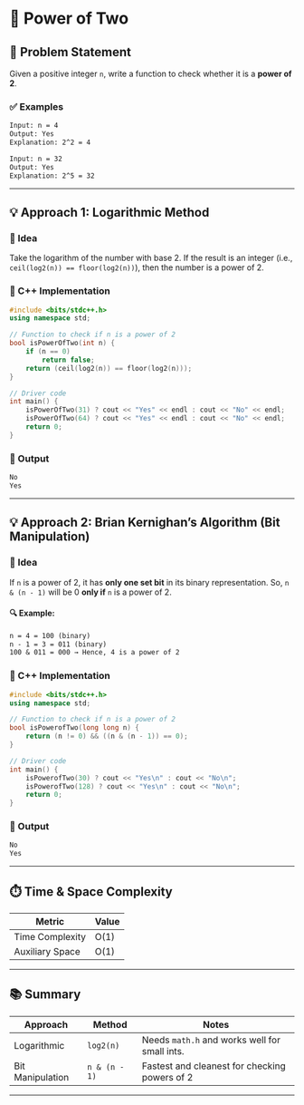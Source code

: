 # 🔢 Power of Two

## 🧩 Problem Statement

Given a positive integer `n`, write a function to check whether it is a **power of 2**.

### ✅ Examples

```txt
Input: n = 4
Output: Yes
Explanation: 2^2 = 4

Input: n = 32
Output: Yes
Explanation: 2^5 = 32
```

---

## 💡 Approach 1: Logarithmic Method

### 🧠 Idea

Take the logarithm of the number with base 2.
If the result is an integer (i.e., `ceil(log2(n)) == floor(log2(n))`), then the number is a power of 2.

### 🧪 C++ Implementation

```cpp
#include <bits/stdc++.h>
using namespace std;

// Function to check if n is a power of 2
bool isPowerOfTwo(int n) {
    if (n == 0)
        return false;
    return (ceil(log2(n)) == floor(log2(n)));
}

// Driver code
int main() {
    isPowerOfTwo(31) ? cout << "Yes" << endl : cout << "No" << endl;
    isPowerOfTwo(64) ? cout << "Yes" << endl : cout << "No" << endl;
    return 0;
}
```

### 🧾 Output

```txt
No
Yes
```

---

## 💡 Approach 2: Brian Kernighan’s Algorithm (Bit Manipulation)

### 🧠 Idea

If `n` is a power of 2, it has **only one set bit** in its binary representation.
So, `n & (n - 1)` will be 0 **only if** `n` is a power of 2.

#### 🔍 Example:

```txt
n = 4 = 100 (binary)
n - 1 = 3 = 011 (binary)
100 & 011 = 000 → Hence, 4 is a power of 2
```

### 🧪 C++ Implementation

```cpp
#include <bits/stdc++.h>
using namespace std;

// Function to check if n is a power of 2
bool isPowerofTwo(long long n) {
    return (n != 0) && ((n & (n - 1)) == 0);
}

// Driver code
int main() {
    isPowerofTwo(30) ? cout << "Yes\n" : cout << "No\n";
    isPowerofTwo(128) ? cout << "Yes\n" : cout << "No\n";
    return 0;
}
```

### 🧾 Output

```txt
No
Yes
```

---

## ⏱️ Time & Space Complexity

| Metric          | Value |
| --------------- | ----- |
| Time Complexity | O(1)  |
| Auxiliary Space | O(1)  |

---

## 📚 Summary

| Approach         | Method        | Notes                                         |
| ---------------- | ------------- | --------------------------------------------- |
| Logarithmic      | `log2(n)`     | Needs `math.h` and works well for small ints. |
| Bit Manipulation | `n & (n - 1)` | Fastest and cleanest for checking powers of 2 |

---
